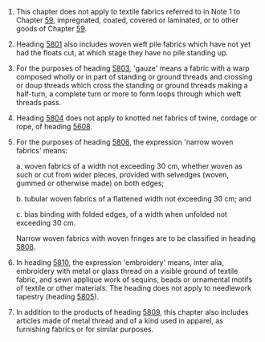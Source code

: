 1. This chapter does not apply to textile fabrics referred to in Note 1 to Chapter [59](/chapters/59), impregnated, coated, covered or laminated, or to other goods of Chapter [59](/chapters/59).

2. Heading [5801](/headings/5801) also includes woven weft pile fabrics which have not yet had the floats cut, at which stage they have no pile standing up.

3. For the purposes of heading [5803](/headings/5803), 'gauze' means a fabric with a warp composed wholly or in part of standing or ground threads and crossing or doup threads which cross the standing or ground threads making a half-turn, a complete turn or more to form loops through which weft threads pass.

4. Heading [5804](/headings/5804) does not apply to knotted net fabrics of twine, cordage or rope, of heading [5608](/headings/5608).

5. For the purposes of heading [5806](/headings/5806), the expression 'narrow woven fabrics' means:

    a. woven fabrics of a width not exceeding 30 cm, whether woven as such or cut from wider pieces, provided with selvedges (woven, gummed or otherwise made) on both edges;
    
    b. tubular woven fabrics of a flattened width not exceeding 30 cm; and
    
    c. bias binding with folded edges, of a width when unfolded not exceeding 30 cm.
    
    Narrow woven fabrics with woven fringes are to be classified in heading [5808](/headings/5808).

6. In heading [5810](/headings/5810), the expression 'embroidery' means, inter alia, embroidery with metal or glass thread on a visible ground of textile fabric, and sewn applique work of sequins, beads or ornamental motifs of textile or other materials. The heading does not apply to needlework tapestry (heading [5805](/headings/5805)).

7. In addition to the products of heading [5809](/headings/5809), this chapter also includes articles made of metal thread and of a kind used in apparel, as furnishing fabrics or for similar purposes.
